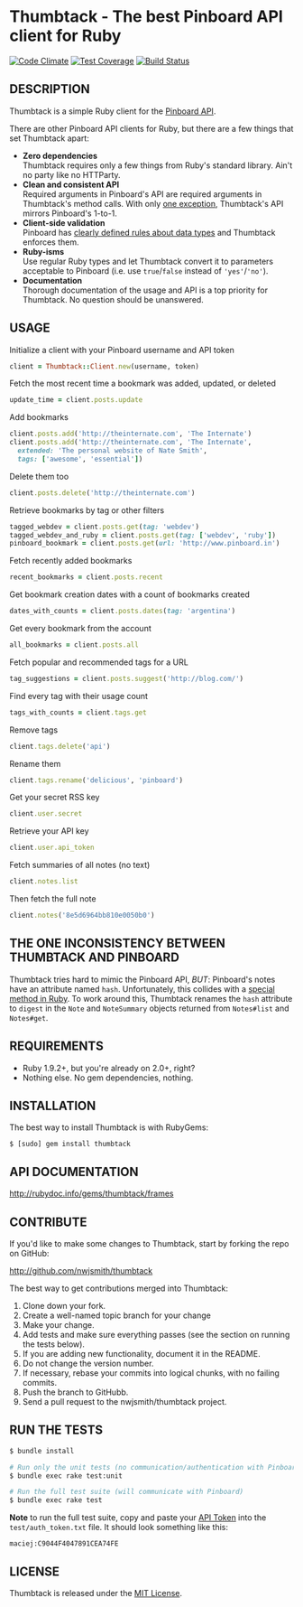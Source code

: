 # Thumbtack - The best Pinboard API client for Ruby

[![Code Climate](https://codeclimate.com/github/nwjsmith/thumbtack/badges/gpa.svg)](https://codeclimate.com/github/nwjsmith/thumbtack)
[![Test Coverage](https://codeclimate.com/github/nwjsmith/thumbtack/badges/coverage.svg)](https://codeclimate.com/github/nwjsmith/thumbtack)
[![Build Status](https://travis-ci.org/nwjsmith/thumbtack.svg?branch=master)](https://travis-ci.org/nwjsmith/thumbtack)

## DESCRIPTION

Thumbtack is a simple Ruby client for the [Pinboard API](https://pinboard.in/api).

There are other Pinboard API clients for Ruby, but there are a few things that set Thumbtack apart:

* **Zero dependencies**  
  Thumbtack requires only a few things from Ruby's standard library. Ain't no party like no HTTParty.
* **Clean and consistent API**  
  Required arguments in Pinboard's API are required arguments in Thumbtack's method calls. With only [one exception](#THE_ONE_INCONSISTENCY_BETWEEN_THUMBTACK_AND_PINBOARD), Thumbtack's API mirrors Pinboard's 1-to-1.
* **Client-side validation**  
  Pinboard has [clearly defined rules about data types](https://pinboard.in/api/#data) and Thumbtack enforces them.
* **Ruby-isms**  
  Use regular Ruby types and let Thumbtack convert it to parameters acceptable to Pinboard (i.e. use `true`/`false` instead of `'yes'`/`'no'`).
* **Documentation**  
  Thorough documentation of the usage and API is a top priority for Thumbtack. No question should be unanswered.

## USAGE

Initialize a client with your Pinboard username and API token

``` ruby
client = Thumbtack::Client.new(username, token)
```

Fetch the most recent time a bookmark was added, updated, or deleted

``` ruby
update_time = client.posts.update
```

Add bookmarks

``` ruby
client.posts.add('http://theinternate.com', 'The Internate')
client.posts.add('http://theinternate.com', 'The Internate',
  extended: 'The personal website of Nate Smith',
  tags: ['awesome', 'essential'])
```

Delete them too

``` ruby
client.posts.delete('http://theinternate.com')
```

Retrieve bookmarks by tag or other filters

``` ruby
tagged_webdev = client.posts.get(tag: 'webdev')
tagged_webdev_and_ruby = client.posts.get(tag: ['webdev', 'ruby'])
pinboard_bookmark = client.posts.get(url: 'http://www.pinboard.in')
```

Fetch recently added bookmarks

``` ruby
recent_bookmarks = client.posts.recent
```

Get bookmark creation dates with a count of bookmarks created

``` ruby
dates_with_counts = client.posts.dates(tag: 'argentina')
```

Get every bookmark from the account

``` ruby
all_bookmarks = client.posts.all
```

Fetch popular and recommended tags for a URL

``` ruby
tag_suggestions = client.posts.suggest('http://blog.com/')
```

Find every tag with their usage count

``` ruby
tags_with_counts = client.tags.get
```

Remove tags

``` ruby
client.tags.delete('api')
```

Rename them

``` ruby
client.tags.rename('delicious', 'pinboard')
```

Get your secret RSS key

``` ruby
client.user.secret
```

Retrieve your API key

``` ruby
client.user.api_token
```

Fetch summaries of all notes (no text)

``` ruby
client.notes.list
```

Then fetch the full note

``` ruby
client.notes('8e5d6964bb810e0050b0')
```

## THE ONE INCONSISTENCY BETWEEN THUMBTACK AND PINBOARD

Thumbtack tries hard to mimic the Pinboard API, *BUT*: Pinboard's notes have an attribute named `hash`. Unfortunately, this collides with a [special method in Ruby](http://ruby-doc.org/core-2.1.3/Object.html#method-i-hash). To work around this, Thumbtack renames the `hash` attribute to `digest` in the `Note` and `NoteSummary` objects returned from `Notes#list` and `Notes#get`.

## REQUIREMENTS

* Ruby 1.9.2+, but you're already on 2.0+, right?
* Nothing else. No gem dependencies, nothing.

## INSTALLATION

The best way to install Thumbtack is with RubyGems:

```
$ [sudo] gem install thumbtack
```

## API DOCUMENTATION

http://rubydoc.info/gems/thumbtack/frames

## CONTRIBUTE

If you'd like to make some changes to Thumbtack, start by forking the repo on GitHub:

http://github.com/nwjsmith/thumbtack

The best way to get contributions merged into Thumbtack:

1. Clone down your fork.
2. Create a well-named topic branch for your change
3. Make your change.
4. Add tests and make sure everything passes (see the section on running the tests below).
5. If you are adding new functionality, document it in the README.
6. Do not change the version number.
7. If necessary, rebase your commits into logical chunks, with no failing commits.
8. Push the branch to GitHubb.
9. Send a pull request to the nwjsmith/thumbtack project.

## RUN THE TESTS

``` bash
$ bundle install

# Run only the unit tests (no communication/authentication with Pinboard)
$ bundle exec rake test:unit

# Run the full test suite (will communicate with Pinboard)
$ bundle exec rake test
```

**Note** to run the full test suite, copy and paste your [API Token](https://pinboard.in/settings/password) into the `test/auth_token.txt` file. It should look something like this:

``` text
maciej:C9044F4047891CEA74FE
```

## LICENSE

Thumbtack is released under the [MIT License](http://opensource.org/licenses/MIT).
